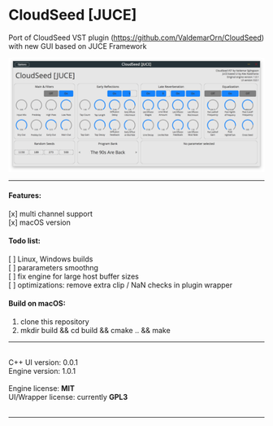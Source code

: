 # CloudSeed [JUCE]

Port of CloudSeed VST plugin (https://github.com/ValdemarOrn/CloudSeed) with new GUI based on JUCE Framework

<img src="screenshot.png" alt="screenshot"><br>

---
#### Features:<br>
[x] multi channel support<br>
[x] macOS version<br>

#### Todo list:<br>
[ ] Linux, Windows builds<br>
[ ] pararameters smoothng<br>
[ ] fix engine for large host buffer sizes<br>
[ ] optimizations: remove extra clip / NaN checks in plugin wrapper<br>

#### Build on macOS:<br>
1. clone this repository<br>
2. mkdir build && cd build && cmake .. && make

---
<br>
C++ UI version: 0.0.1<br>
Engine version: 1.0.1<br>
<br>
Engine license: <b>MIT</b> <br>
UI/Wrapper license: currently <b>GPL3</b> <br>
<br>

---


